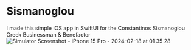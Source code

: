 # Sismanoglou
I made this simple iOS app in SwiftUI for the Constantinos Sismanoglou Greek Businessman &amp;  Βenefactor
![Simulator Screenshot - iPhone 15 Pro - 2024-02-18 at 01 35 28](https://github.com/angelosstaboulis/Sismanoglou/assets/79055304/91c30425-6c40-4479-a01c-eabc7450d2a7)

